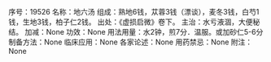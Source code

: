 序号：19526
名称：地六汤
组成：熟地6钱，苁蓉3钱（漂谈），麦冬3钱，白芍1钱，生地3钱，柏子仁2钱。
出处：《虚损启微》卷下。
主治：水亏液涸，大便秘结。
加减：None
功效：None
用法用量：水2钟，煎7分．温服。或加砂仁5-6分
制备方法：None
临床应用：None
各家论述：None
用药禁忌：None
附注：None
